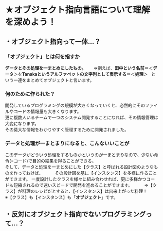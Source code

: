 # **★オブジェクト指向言語**について理解を深めよう！
## ・オブジェクト指向って一体...？
### 「オブジェクト」とは何を指すか
**データとその処理を一まとめにしたもの。**　　
⇒例えば、**田中という名前**＝＜**データ**＞を**Tanakaというアルファベットの文字列として表示する**＝＜**処理**＞  
という一連をまとめてオブジェクトと言います。 
### 何のために作られた？
開発しているプログラミングの規模が大きくなっていくと、必然的にそのファイルやコードの情報量も大きくなります。  
更に複数人いるチームで一つのシステム開発することになれば、その情報管理は大変になります。  
その莫大な情報をわかりやすく管理するために開発されました。
### データと処理が一まとまりになると、こんないいことが
このデータがどういう処理をするものかというのが一まとまりなので、少ない命令(=コード)で目的の結果を得ることができる。  
そして、データと処理を一まとめにした【クラス】と呼ばれる設計図のようなものを作っておけば、　　　
その設計図を基に【インスタンス】を多様に作ることができます。
一度設計したクラスを様々に組み合わせれば、更に多様かつコードも短縮されるので速いスピードで開発を進めることができます。　　　
⇒【クラス】が料理のレシピだとすると、【インスタンス】は出来上がった料理！　　　
※【クラス】も【インスタンス】も「**オブジェクト**」です。
## ・反対にオブジェクト指向でないプログラミングって...？
### 
